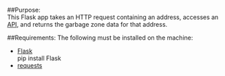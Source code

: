 ##Purpose:  
This Flask app takes an HTTP request containing an address, accesses an [API](http://geoprodsvr.kamloops.ca:6080/arcgis/rest/services/BCDevExchange/GarbagePickup/MapServer), and returns the garbage zone data for that address.

##Requirements:
The following must be installed on the machine:
- [Flask](http://flask.pocoo.org/)  
    pip install Flask
- [requests](http://docs.python-requests.org/en/latest/)
